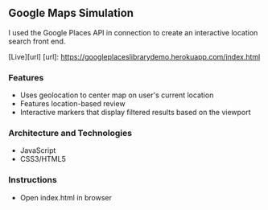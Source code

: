 ## Google Maps Simulation

I used the Google Places API in connection to create an interactive location search front end.

[Live][url]
[url]: https://googleplaceslibrarydemo.herokuapp.com/index.html


### Features

- Uses geolocation to center map on user's current location
- Features location-based review
- Interactive markers that display filtered results based on the viewport

### Architecture and Technologies

- JavaScript
- CSS3/HTML5

### Instructions

- Open index.html in browser
